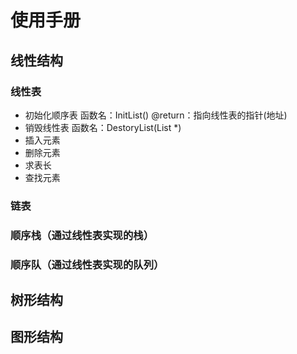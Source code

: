 # 使用手册
## 线性结构
### 线性表
* 初始化顺序表  函数名：InitList() @return：指向线性表的指针(地址) 
* 销毁线性表    函数名：DestoryList(List *)
* 插入元素
* 删除元素
* 求表长
* 查找元素
   
### 链表
### 顺序栈（通过线性表实现的栈）
### 顺序队（通过线性表实现的队列）
## 树形结构
## 图形结构

